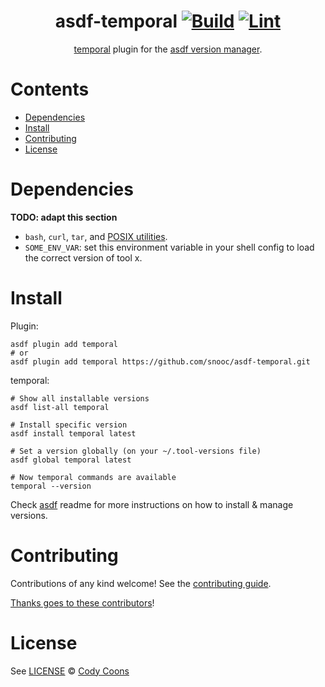 <div align="center">

# asdf-temporal [![Build](https://github.com/snooc/asdf-temporal/actions/workflows/build.yml/badge.svg)](https://github.com/snooc/asdf-temporal/actions/workflows/build.yml) [![Lint](https://github.com/snooc/asdf-temporal/actions/workflows/lint.yml/badge.svg)](https://github.com/snooc/asdf-temporal/actions/workflows/lint.yml)

[temporal](https://docs.temporal.io) plugin for the [asdf version manager](https://asdf-vm.com).

</div>

# Contents

- [Dependencies](#dependencies)
- [Install](#install)
- [Contributing](#contributing)
- [License](#license)

# Dependencies

**TODO: adapt this section**

- `bash`, `curl`, `tar`, and [POSIX utilities](https://pubs.opengroup.org/onlinepubs/9699919799/idx/utilities.html).
- `SOME_ENV_VAR`: set this environment variable in your shell config to load the correct version of tool x.

# Install

Plugin:

```shell
asdf plugin add temporal
# or
asdf plugin add temporal https://github.com/snooc/asdf-temporal.git
```

temporal:

```shell
# Show all installable versions
asdf list-all temporal

# Install specific version
asdf install temporal latest

# Set a version globally (on your ~/.tool-versions file)
asdf global temporal latest

# Now temporal commands are available
temporal --version
```

Check [asdf](https://github.com/asdf-vm/asdf) readme for more instructions on how to
install & manage versions.

# Contributing

Contributions of any kind welcome! See the [contributing guide](contributing.md).

[Thanks goes to these contributors](https://github.com/snooc/asdf-temporal/graphs/contributors)!

# License

See [LICENSE](LICENSE) © [Cody Coons](https://github.com/snooc/)
